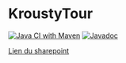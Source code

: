 # KroustyTour

[![Java CI with Maven](https://github.com/hunkanome/AGILE-KroustyTour/actions/workflows/maven.yml/badge.svg)](https://github.com/hunkanome/AGILE-KroustyTour/actions/workflows/maven.yml)
[![Javadoc](https://img.shields.io/badge/JavaDoc-Online-green)](https://hunkanome.github.io/AGILE-KroustyTour/javadoc/)

[Lien du sharepoint](https://l.messenger.com/l.php?u=https%3A%2F%2Finsalyonfrance-my.sharepoint.com%2F%3Af%3A%2Fg%2Fpersonal%2Famerle2_insa-lyon_fr%2FEtpvMGtW4K9JtUR_4VA8URIBDUfNCwmkhmg2GIB3N1NYmw%3Fe%3DphLJVq&h=AT38W_R_m5YJrIyJ8FXu1kmn3-LkHMOLeEhFzZLPmAX1DgfASkUhuNyQDESDPG_CzMzLu6E5HxO9i2Bn_A7O1Vw-IMWaXX9f5mMUaLi-PVYwWomQOuFokLIE7y0L5zqKARjDtA)
